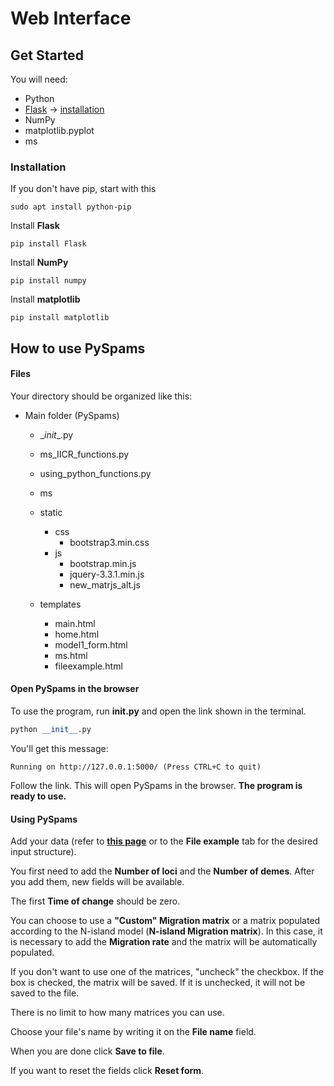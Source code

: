 # Web Interface

## Get Started

You will need:

 * Python
 * [Flask](http://flask.pocoo.org/docs/0.12/)  -> [installation](http://flask.pocoo.org/docs/dev/installation/)
 * NumPy
 * matplotlib.pyplot
 * ms


 ### Installation
 If you don't have pip, start with this
 ```
 sudo apt install python-pip
 ```
Install **Flask**
```
pip install Flask
```
Install **NumPy**
```
pip install numpy
```
Install **matplotlib**
```
pip install matplotlib
```


## How to use PySpams

#### Files
Your directory should be organized like this:
* Main folder (PySpams)
  * \__init__.py
  * ms_IICR_functions.py
  * using_python_functions.py
  * ms

  * static
    * css
      * bootstrap3.min.css
    * js
      * bootstrap.min.js
      * jquery-3.3.1.min.js
      * new_matrjs_alt.js

  * templates
    * main.html
    * home.html
    * model1_form.html
    * ms.html
    * fileexample.html





#### Open PySpams in the browser


To use the program, run **______init______.py** and open the link shown in the terminal.
```python
python __init__.py
```

You'll get this message:
```
Running on http://127.0.0.1:5000/ (Press CTRL+C to quit)
```
Follow the link.
This will open PySpams in the browser. **The program is ready to use.**

#### Using PySpams

Add your data (refer to  **[this page](https://github.com/willyrv/nssc-scenario-specification)** or to the **File example** tab for the desired input structure).


You first need to add the **Number of loci** and the **Number of demes**. After you add them, new fields will be available.

The first **Time of change** should be zero.

You can choose to use a **"Custom" Migration matrix** or a matrix populated according to the N-island model (**N-island Migration matrix**). In this case, it is necessary to add the **Migration rate** and the matrix will be automatically populated.

If you don't want to use one of the matrices, "uncheck" the checkbox.
If the box is checked, the matrix will be saved. If it is unchecked, it will not be saved to the file.

There is no limit to how many matrices you can use.

Choose your file's name by writing it on the **File name** field.

When you are done click **Save to file**.

If you want to reset the fields click **Reset form**.
